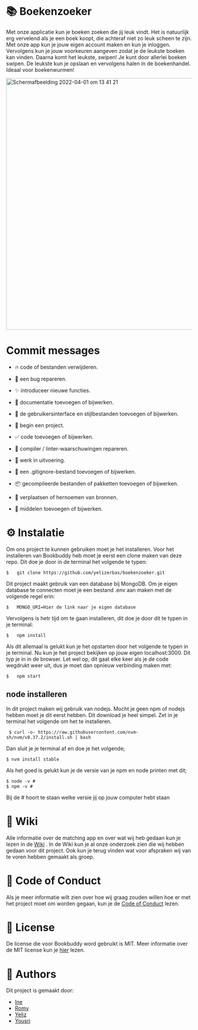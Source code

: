 # 📚 Boekenzoeker
Met onze applicatie kun je boeken zoeken die jij leuk vindt. Het is natuurlijk erg vervelend als je een boek koopt, die achteraf niet zo leuk scheen te zijn. Met onze app kun je jouw eigen account maken en kun je inloggen. Vervolgens kun je jouw voorkeuren aangeven zodat je de leukste boeken kan vinden. Daarna komt het leukste, swipen! Je kunt door allerlei boeken swipen. De leukste kun  je opslaan en vervolgens halen in de boekenhandel. Ideaal voor boekenwurmen!

<img width="678" alt="Schermafbeelding 2022-04-01 om 13 41 21" src="https://user-images.githubusercontent.com/94406320/161256622-33d8bcef-0c57-47d6-80d0-0b26b7184f92.png">

# Commit messages
* 🔥 code of bestanden verwijderen.

* 🐛 een bug repareren.

* ✨ introduceer nieuwe functies.

* 📝 documentatie toevoegen of bijwerken.

* 💄 de gebruikersinterface en stijlbestanden toevoegen of bijwerken.

* 🎉 begin een project.

* ✅ code toevoegen of bijwerken.

* 🚨 compiler / linter-waarschuwingen repareren.

* 🚧 werk in uitvoering.

* 🙈 een .gitignore-bestand toevoegen of bijwerken.

* 📦️ gecompileerde bestanden of pakketten toevoegen of bijwerken.

* 🚚 verplaatsen of hernoemen van bronnen.

* 🍱 middelen toevoegen of bijwerken.

# ⚙️ Instalatie 
Om ons project te kunnen gebruiken moet je het installeren. Voor het installeren van Bookbuddy heb moet je eerst een clone maken van deze repo. Dit doe je door in de terminal het volgende te typen:
```
$   git clone https://github.com/yelizerbas/boekenzoeker.git
```

Dit project maakt gebruik van een database bij MongoDB. Om je eigen database te connecten moet je een bestand .env aan maken met de volgende regel erin:

```
$   MONGO_URI=Hier de link naar je eigen database
```
Vervolgens is hetr tijd om te gaan installeren, dit doe je door dit te typen in je terminal:

```
$   npm install
```

Als dit allemaal is gelukt kun je het opstarten door het volgende te typen in je terminal. Nu kun je het project bekijken op jouw eigen localhost:3000. Dit typ je in in de browser. Let wel op, dit gaat elke keer als je de code wegdrukt weer uit, dus je moet dan opnieuw verbinding maken met:
```
$   npm start
```

## node installeren
In dit project maken wij gebruik van nodejs. Mocht je geen npm of nodejs hebben moet je dit eerst hebben. Dit download je heel simpel. Zet in je terminal het volgende om het te installeren.

```
 $ curl -o- https://raw.githubusercontent.com/nvm-sh/nvm/v0.37.2/install.sh | bash
```

Dan sluit je je terminal af en doe je het volgende;
```
$ nvm install stable
```

Als het goed is gelukt kun je de versie van je npm en node printen met dit;
```
$ node -v # 
$ npm -v # 
```
Bij de # hoort te staan welke versie jij op jouw computer hebt staan

# 📝 Wiki
 Alle informatie over de matching app en over wat wij heb gedaan kun je lezen in de [Wiki](https://github.com/yelizerbas/boekenzoeker/wiki) . In de Wiki kun je al onze onderzoek zien die wij hebben gedaan voor dit project. Ook kun je terug vinden wat voor afspraken wij van te voren hebben gemaakt als groep.

# 🧾 Code of Conduct
Als je meer informatie wilt zien over hoe wij graag zouden willen hoe er met het project moet om worden gegaan, kun je de [Code of Conduct](https://github.com/yelizerbas/boekenzoeker/blob/main/CODE_OF_CONDUCT.md) lezen.

# 🔖 License
De license die voor Bookbuddy word gebruikt is MIT. Meer informatie over de MIT license kun je [hier](https://github.com/yelizerbas/boekenzoeker/blob/main/LICENSE.txt) lezen.

# 💌 Authors
Dit project is gemaakt door:
* [Ine](https://github.com/Inevdhoven)
* [Romy](https://github.com/romyjkk)
* [Yeliz](https://github.com/yelizerbas)
* [Yousri](https://github.com/ybouz2)
